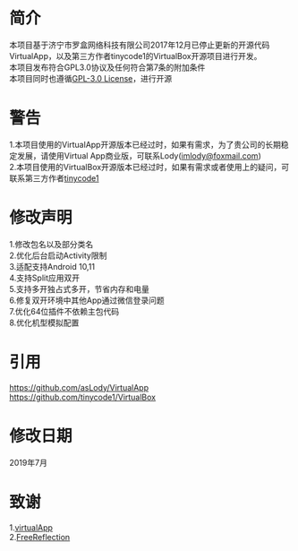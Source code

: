 # 简介
本项目基于济宁市罗盒网络科技有限公司2017年12月已停止更新的开源代码VirtualApp，以及第三方作者tinycode1的VirtualBox开源项目进行开发。  
本项目发布符合GPL3.0协议及任何符合第7条的附加条件  
本项目同时也遵循[GPL-3.0 License](https://github.com/Mangooo1109/multipleApp/blob/main/LICENSE)，进行开源
# 警告
1.本项目使用的VirtualApp开源版本已经过时，如果有需求，为了贵公司的长期稳定发展，请使用Virtual App商业版，可联系Lody(imlody@foxmail.com)  
2.本项目使用的VirtualBox开源版本已经过时，如果有需求或者使用上的疑问，可联系第三方作者[tinycode1](https://github.com/tinycode1)
# 修改声明
1.修改包名以及部分类名  
2.优化后台启动Activity限制  
3.适配支持Android 10,11  
4.支持Split应用双开  
5.支持多开独占式多开，节省内存和电量  
6.修复双开环境中其他App通过微信登录问题  
7.优化64位插件不依赖主包代码  
8.优化机型模拟配置  
# 引用  
https://github.com/asLody/VirtualApp  
https://github.com/tinycode1/VirtualBox  
# 修改日期
2019年7月
# 致谢
1.[virtualApp](https://github.com/asLody/VirtualApp)  
2.[FreeReflection](https://github.com/tiann/FreeReflection)
